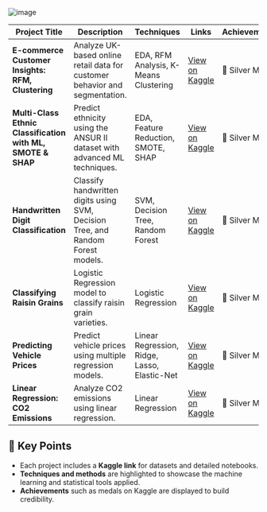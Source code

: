 ![image](https://github.com/user-attachments/assets/52cf4c63-63ea-4630-bf2e-14bb30dc0122)


| **Project Title**                                           | **Description**                                                                 | **Techniques**                               | **Links**                                                                                                     | **Achievements** |
| ----------------------------------------------------------- | ------------------------------------------------------------------------------- | -------------------------------------------- | ------------------------------------------------------------------------------------------------------------- | ---------------- |
| **E-commerce Customer Insights: RFM, Clustering**           | Analyze UK-based online retail data for customer behavior and segmentation.     | EDA, RFM Analysis, K-Means Clustering        | [View on Kaggle](https://www.kaggle.com/code/yaaryiitturan/e-commerce-customer-insights-rfm-clustering)       | 🥈 Silver Medal  |
| **Multi-Class Ethnic Classification with ML, SMOTE & SHAP** | Predict ethnicity using the ANSUR II dataset with advanced ML techniques.       | EDA, Feature Reduction, SMOTE, SHAP          | [View on Kaggle](https://www.kaggle.com/code/yaaryiitturan/multi-class-ethnic-classification-ml-smote-shap)   | 🥈 Silver Medal  |
| **Handwritten Digit Classification**                        | Classify handwritten digits using SVM, Decision Tree, and Random Forest models. | SVM, Decision Tree, Random Forest            | [View on Kaggle](https://www.kaggle.com/code/yaaryiitturan/handwritten-digit-classification-svm-dt-rf)        | 🥈 Silver Medal  |
| **Classifying Raisin Grains**                               | Logistic Regression model to classify raisin grain varieties.                   | Logistic Regression                          | [View on Kaggle](https://www.kaggle.com/code/yaaryiitturan/classifying-raisin-with-logistic-regression)       | 🥈 Silver Medal  |
| **Predicting Vehicle Prices**                               | Predict vehicle prices using multiple regression models.                        | Linear Regression, Ridge, Lasso, Elastic-Net | [View on Kaggle](https://www.kaggle.com/code/yaaryiitturan/predicting-vehicle-prices-using-regression-models) | 🥈 Silver Medal  |
| **Linear Regression: CO2 Emissions**                        | Analyze CO2 emissions using linear regression.                                  | Linear Regression                            | [View on Kaggle](https://www.kaggle.com/code/yaaryiitturan/lineer-regression-co2-emissions)                   | 🥈 Silver Medal  |

## 🔗 Key Points

- Each project includes a **Kaggle link** for datasets and detailed notebooks.
- **Techniques and methods** are highlighted to showcase the machine learning and statistical tools applied.
- **Achievements** such as medals on Kaggle are displayed to build credibility.





